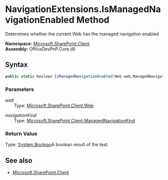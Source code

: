 # NavigationExtensions.IsManagedNavigationEnabled Method  
Determines whether the current Web has the managed navigation enabled  

**Namespace:** [Microsoft.SharePoint.Client](Microsoft.SharePoint.Client.md)  
**Assembly:** OfficeDevPnP.Core.dll  
## Syntax
```C#
public static boolean IsManagedNavigationEnabled(Web web,ManagedNavigationKind navigationKind)
```
### Parameters
*web*  
&emsp;&emsp;Type: [Microsoft.SharePoint.Client.Web](Microsoft.SharePoint.Client.Web.md) 
&emsp;&emsp;  
  
*navigationKind*  
&emsp;&emsp;Type: [Microsoft.SharePoint.Client.ManagedNavigationKind](Microsoft.SharePoint.Client.ManagedNavigationKind.md) 
&emsp;&emsp;  
  
### Return Value
Type: [System.Boolean](System.Boolean.md  
)A boolean result of the test.

## See also
- [Microsoft.SharePoint.Client](Microsoft.SharePoint.Client.md)
